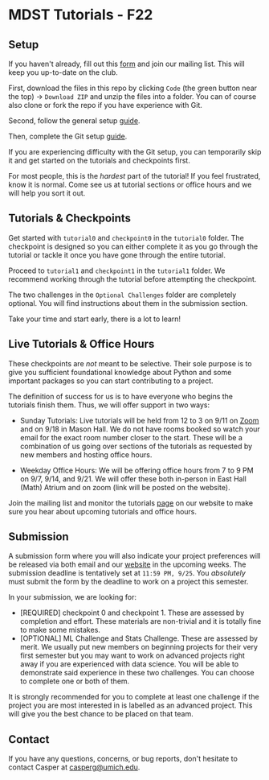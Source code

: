 # MDST Tutorials - F22

## Setup

If you haven't already, fill out this [form](https://docs.google.com/forms/d/e/1FAIpQLSejP37JodiO97Kf5hL7Hr-KfC8fbaeyEgdg-342Tf9bIzrmmA/viewform) and join our mailing list. This will keep you up-to-date on the club.

First, download the files in this repo by clicking `Code` (the green button near the top) -> `Download ZIP` and unzip the files into a folder. You can of course also clone or fork the repo if you have experience with Git.

Second, follow the general setup [guide](https://docs.google.com/document/d/17AOCdbztv6G0t5cha2_9buWi-MrCUS0vN20rbpKg-GI/edit?usp=sharing).

Then, complete the Git setup [guide](https://docs.google.com/document/d/1pq42R2xr_yoyhyzWE0ugReHgEKgwLdjrJR4mT3_CQEo/edit?usp=sharing).

If you are experiencing difficulty with the Git setup, you can temporarily skip it and get started on the tutorials and checkpoints first.

For most people, this is the _hardest_ part of the tutorial! If you feel frustrated, know it is normal. Come see us at tutorial sections or office hours and we will help you sort it out.

## Tutorials & Checkpoints

Get started with `tutorial0` and `checkpoint0` in the `tutorial0` folder. The checkpoint is designed so you can either complete it as you go through the tutorial or tackle it once you have gone through the entire tutorial.

Proceed to `tutorial1` and `checkpoint1` in the `tutorial1` folder. We recommend working through the tutorial before attempting the checkpoint.

The two challenges in the `Optional Challenges` folder are completely optional. You will find instructions about them in the submission section.

Take your time and start early, there is a lot to learn!

## Live Tutorials & Office Hours

These checkpoints are _not_ meant to be selective. Their sole purpose is to give you sufficient foundational knowledge about Python and some important packages so you can start contributing to a project.

The definition of success for us is to have everyone who begins the tutorials finish them. Thus, we will offer support in two ways:

- Sunday Tutorials: Live tutorials will be held from 12 to 3 on 9/11 on [Zoom](https://umich.zoom.us/my/casperg?pwd=R1oxNzJ6V0FVSVRkQXBXbmNzdG9tUT09) and on 9/18 in Mason Hall. We do not have rooms booked so watch your email for the exact room number closer to the start. These will be a combination of us going over sections of the tutorials as requested by new members and hosting office hours.

- Weekday Office Hours: We will be offering office hours from 7 to 9 PM on 9/7, 9/14, and 9/21. We will offer these both in-person in East Hall (Math) Atrium and on zoom (link will be posted on the website).

Join the mailing list and monitor the tutorials [page](https://www.mdst.club/tutorials) on our website to make sure you hear about upcoming tutorials and office hours.

## Submission

A submission form where you will also indicate your project preferences will be released via both email and our [website](mdst.club) in the upcoming weeks. The submission deadline is tentatively set at `11:59 PM, 9/25`. You _absolutely_ must submit the form by the deadline to work on a project this semester.

In your submission, we are looking for:

- [REQUIRED] checkpoint 0 and checkpoint 1. These are assessed by completion and effort. These materials are non-trivial and it is totally fine to make some mistakes.
- [OPTIONAL] ML Challenge and Stats Challenge. These are assessed by merit. We usually put new members on beginning projects for their very first semester but you may want to work on advanced projects right away if you are experienced with data science. You will be able to demonstrate said experience in these two challenges. You can choose to complete one or both of them.

It is strongly recommended for you to complete at least one challenge if the project you are most interested in is labelled as an advanced project. This will give you the best chance to be placed on that team.

## Contact

If you have any questions, concerns, or bug reports, don't hesitate to contact Casper at casperg@umich.edu.
